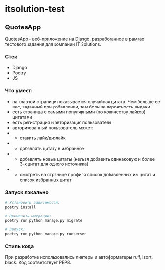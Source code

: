 # itsolution-test

## QuotesApp
QuotesApp - веб-приложение на Django, разработанное в рамках тестового задания для компании IT Solutions.

### Стек

- Django
- Poetry
- JS

### Что умеет:
- на главной странице показывается случайная цитата. Чем больше ее вес, заданный при добавлении, тем больше вероятность выдачи
- есть страница с самыми популярными (по количеству лайков) цитатами
- есть регистрация и авторизация пользователя
- авторизованный пользователь может:
- - ставить лайк/дизлайк
- - добавлять цитату в избранное
- - добавлять новые цитаты (нельзя добавить одинаковую и более 3-х цитат для одного источника)
- - смотреть на странице профиля список добавленных им цитат и список избранных цитат

### Запуск локально

```bash
# Установить зависимости:
poetry install

# Применить миграции:
poetry run python manage.py migrate

# Запуск:
poetry run python manage.py runserver
```
### Стиль кода
При разработке использовались линтеры и автоформатеры ruff, isort, black. Код соответствует PEP8. 